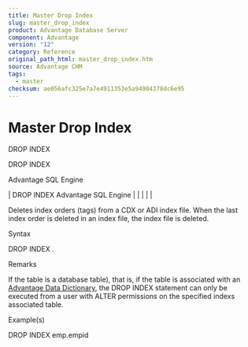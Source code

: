 ```yaml
---
title: Master Drop Index
slug: master_drop_index
product: Advantage Database Server
component: Advantage
version: "12"
category: Reference
original_path_html: master_drop_index.htm
source: Advantage CHM
tags:
  - master
checksum: ae056afc325e7a7e4911353e5a94904378dc6e95
---
```


# Master Drop Index

DROP INDEX

DROP INDEX

Advantage SQL Engine

| DROP INDEX  Advantage SQL Engine |  |  |  |  |

Deletes index orders (tags) from a CDX or ADI index file. When the last index order is deleted in an index file, the index file is deleted.

Syntax

DROP INDEX <table-name>.<index-name>

Remarks

If the table is a database table), that is, if the table is associated with an [Advantage Data Dictionary](master_advantage_data_dictionary.md), the DROP INDEX statement can only be executed from a user with ALTER permissions on the specified indexs associated table.

Example(s)

DROP INDEX emp.empid
